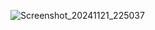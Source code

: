 ![Screenshot_20241121_225037](https://github.com/user-attachments/assets/1557f3df-ef35-41e2-aa66-edb4ffb3d076)
